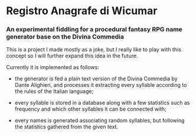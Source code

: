 # Registro Anagrafe di Wicumar

### An experimental fiddling for a procedural fantasy RPG name generator base on the Divina Commedia



This is a project I made mostly as a joke, but I really like to play with this concept so I will further expand this idea in the future.

Currently it is implemented as follows:

- the generator is fed a plain text version of the Divina Commedia by Dante Alighieri, and processes it extracting every syllable according to the rules of the Italian language;

- every syllable is stored in a database along with a few statistics such as frequency and which other syllables it can be connected with;

- every names is generated associating random syllables, but following the statistics gathered from the given text.


